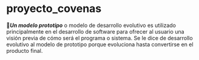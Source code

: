 # proyecto_covenas

📓***Un modelo prototipo*** o modelo de desarrollo evolutivo es utilizado principalmente en el desarrollo de software para ofrecer al usuario una visión previa de cómo será el programa o sistema. Se le dice de desarrollo evolutivo al modelo de prototipo porque evoluciona hasta convertirse en el producto final.
